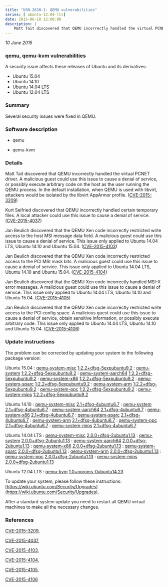 ```yaml
---
title: "USN-2630-1: QEMU vulnerabilities"
series: [ ubuntu-12.04-lts]
date: 2015-06-10 12:00:00
description: |
    Matt Tait discovered that QEMU incorrectly handled the virtual PCNET driver. A malicious guest could use this issue to cause a denial of service, or possibly execute arbitrary code on the host as the user running the QEMU process. In the default installation, when QEMU is used with libvirt, attackers would be isolated by the libvirt AppArmor profile. ([CVE-2015-3209](http://people.ubuntu.com/~ubuntu-security/cve/CVE-2015-3209))
--- 
```

 
 

*10 June 2015*

### qemu, qemu-kvm vulnerabilities

A security issue affects these releases of Ubuntu and its derivatives:

* Ubuntu 15.04
* Ubuntu 14.10
* Ubuntu 14.04 LTS
* Ubuntu 12.04 LTS

### Summary

Several security issues were fixed in QEMU. 

### Software description

* qemu 

* qemu-kvm 

### Details

Matt Tait discovered that QEMU incorrectly handled the virtual PCNET driver. A malicious guest could use this issue to cause a denial of service, or possibly execute arbitrary code on the host as the user running the QEMU process. In the default installation, when QEMU is used with libvirt, attackers would be isolated by the libvirt AppArmor profile. ([CVE-2015-3209](http://people.ubuntu.com/~ubuntu-security/cve/CVE-2015-3209))

Kurt Seifried discovered that QEMU incorrectly handled certain temporary files. A local attacker could use this issue to cause a denial of service. ([CVE-2015-4037](http://people.ubuntu.com/~ubuntu-security/cve/CVE-2015-4037))

Jan Beulich discovered that the QEMU Xen code incorrectly restricted write access to the host MSI message data field. A malicious guest could use this issue to cause a denial of service. This issue only applied to Ubuntu 14.04 LTS, Ubuntu 14.10 and Ubuntu 15.04. ([CVE-2015-4103](http://people.ubuntu.com/~ubuntu-security/cve/CVE-2015-4103))

Jan Beulich discovered that the QEMU Xen code incorrectly restricted access to the PCI MSI mask bits. A malicious guest could use this issue to cause a denial of service. This issue only applied to Ubuntu 14.04 LTS, Ubuntu 14.10 and Ubuntu 15.04. ([CVE-2015-4104](http://people.ubuntu.com/~ubuntu-security/cve/CVE-2015-4104))

Jan Beulich discovered that the QEMU Xen code incorrectly handled MSI-X error messages. A malicious guest could use this issue to cause a denial of service. This issue only applied to Ubuntu 14.04 LTS, Ubuntu 14.10 and Ubuntu 15.04. ([CVE-2015-4105](http://people.ubuntu.com/~ubuntu-security/cve/CVE-2015-4105))

Jan Beulich discovered that the QEMU Xen code incorrectly restricted write access to the PCI config space. A malicious guest could use this issue to cause a denial of service, obtain sensitive information, or possibly execute arbitrary code. This issue only applied to Ubuntu 14.04 LTS, Ubuntu 14.10 and Ubuntu 15.04. ([CVE-2015-4106](http://people.ubuntu.com/~ubuntu-security/cve/CVE-2015-4106)) 

### Update instructions

The problem can be corrected by updating your system to the following package version:

Ubuntu 15.04
 : [qemu-system-misc](https://launchpad.net/ubuntu/+source/qemu) <span> [1:2.2+dfsg-5expubuntu9.2](https://launchpad.net/ubuntu/+source/qemu/1:2.2+dfsg-5expubuntu9.2) </span> 
 : [qemu-system](https://launchpad.net/ubuntu/+source/qemu) <span> [1:2.2+dfsg-5expubuntu9.2](https://launchpad.net/ubuntu/+source/qemu/1:2.2+dfsg-5expubuntu9.2) </span> 
 : [qemu-system-aarch64](https://launchpad.net/ubuntu/+source/qemu) <span> [1:2.2+dfsg-5expubuntu9.2](https://launchpad.net/ubuntu/+source/qemu/1:2.2+dfsg-5expubuntu9.2) </span> 
 : [qemu-system-x86](https://launchpad.net/ubuntu/+source/qemu) <span> [1:2.2+dfsg-5expubuntu9.2](https://launchpad.net/ubuntu/+source/qemu/1:2.2+dfsg-5expubuntu9.2) </span> 
 : [qemu-system-sparc](https://launchpad.net/ubuntu/+source/qemu) <span> [1:2.2+dfsg-5expubuntu9.2](https://launchpad.net/ubuntu/+source/qemu/1:2.2+dfsg-5expubuntu9.2) </span> 
 : [qemu-system-arm](https://launchpad.net/ubuntu/+source/qemu) <span> [1:2.2+dfsg-5expubuntu9.2](https://launchpad.net/ubuntu/+source/qemu/1:2.2+dfsg-5expubuntu9.2) </span> 
 : [qemu-system-ppc](https://launchpad.net/ubuntu/+source/qemu) <span> [1:2.2+dfsg-5expubuntu9.2](https://launchpad.net/ubuntu/+source/qemu/1:2.2+dfsg-5expubuntu9.2) </span> 
 : [qemu-system-mips](https://launchpad.net/ubuntu/+source/qemu) <span> [1:2.2+dfsg-5expubuntu9.2](https://launchpad.net/ubuntu/+source/qemu/1:2.2+dfsg-5expubuntu9.2) </span> 

Ubuntu 14.10
 : [qemu-system-misc](https://launchpad.net/ubuntu/+source/qemu) <span> [2.1+dfsg-4ubuntu6.7](https://launchpad.net/ubuntu/+source/qemu/2.1+dfsg-4ubuntu6.7) </span> 
 : [qemu-system](https://launchpad.net/ubuntu/+source/qemu) <span> [2.1+dfsg-4ubuntu6.7](https://launchpad.net/ubuntu/+source/qemu/2.1+dfsg-4ubuntu6.7) </span> 
 : [qemu-system-aarch64](https://launchpad.net/ubuntu/+source/qemu) <span> [2.1+dfsg-4ubuntu6.7](https://launchpad.net/ubuntu/+source/qemu/2.1+dfsg-4ubuntu6.7) </span> 
 : [qemu-system-x86](https://launchpad.net/ubuntu/+source/qemu) <span> [2.1+dfsg-4ubuntu6.7](https://launchpad.net/ubuntu/+source/qemu/2.1+dfsg-4ubuntu6.7) </span> 
 : [qemu-system-sparc](https://launchpad.net/ubuntu/+source/qemu) <span> [2.1+dfsg-4ubuntu6.7](https://launchpad.net/ubuntu/+source/qemu/2.1+dfsg-4ubuntu6.7) </span> 
 : [qemu-system-arm](https://launchpad.net/ubuntu/+source/qemu) <span> [2.1+dfsg-4ubuntu6.7](https://launchpad.net/ubuntu/+source/qemu/2.1+dfsg-4ubuntu6.7) </span> 
 : [qemu-system-ppc](https://launchpad.net/ubuntu/+source/qemu) <span> [2.1+dfsg-4ubuntu6.7](https://launchpad.net/ubuntu/+source/qemu/2.1+dfsg-4ubuntu6.7) </span> 
 : [qemu-system-mips](https://launchpad.net/ubuntu/+source/qemu) <span> [2.1+dfsg-4ubuntu6.7](https://launchpad.net/ubuntu/+source/qemu/2.1+dfsg-4ubuntu6.7) </span> 

Ubuntu 14.04 LTS
 : [qemu-system-misc](https://launchpad.net/ubuntu/+source/qemu) <span> [2.0.0+dfsg-2ubuntu1.13](https://launchpad.net/ubuntu/+source/qemu/2.0.0+dfsg-2ubuntu1.13) </span> 
 : [qemu-system](https://launchpad.net/ubuntu/+source/qemu) <span> [2.0.0+dfsg-2ubuntu1.13](https://launchpad.net/ubuntu/+source/qemu/2.0.0+dfsg-2ubuntu1.13) </span> 
 : [qemu-system-aarch64](https://launchpad.net/ubuntu/+source/qemu) <span> [2.0.0+dfsg-2ubuntu1.13](https://launchpad.net/ubuntu/+source/qemu/2.0.0+dfsg-2ubuntu1.13) </span> 
 : [qemu-system-x86](https://launchpad.net/ubuntu/+source/qemu) <span> [2.0.0+dfsg-2ubuntu1.13](https://launchpad.net/ubuntu/+source/qemu/2.0.0+dfsg-2ubuntu1.13) </span> 
 : [qemu-system-sparc](https://launchpad.net/ubuntu/+source/qemu) <span> [2.0.0+dfsg-2ubuntu1.13](https://launchpad.net/ubuntu/+source/qemu/2.0.0+dfsg-2ubuntu1.13) </span> 
 : [qemu-system-arm](https://launchpad.net/ubuntu/+source/qemu) <span> [2.0.0+dfsg-2ubuntu1.13](https://launchpad.net/ubuntu/+source/qemu/2.0.0+dfsg-2ubuntu1.13) </span> 
 : [qemu-system-ppc](https://launchpad.net/ubuntu/+source/qemu) <span> [2.0.0+dfsg-2ubuntu1.13](https://launchpad.net/ubuntu/+source/qemu/2.0.0+dfsg-2ubuntu1.13) </span> 
 : [qemu-system-mips](https://launchpad.net/ubuntu/+source/qemu) <span> [2.0.0+dfsg-2ubuntu1.13](https://launchpad.net/ubuntu/+source/qemu/2.0.0+dfsg-2ubuntu1.13) </span> 

Ubuntu 12.04 LTS
 : [qemu-kvm](https://launchpad.net/ubuntu/+source/qemu-kvm) <span> [1.0+noroms-0ubuntu14.23](https://launchpad.net/ubuntu/+source/qemu-kvm/1.0+noroms-0ubuntu14.23) </span> 

To update your system, please follow these instructions: [https://wiki.ubuntu.com/Security/Upgrades](https://wiki.ubuntu.com/Security/Upgrades).

After a standard system update you need to restart all QEMU virtual machines to make all the necessary changes. 

### References

 
 [CVE-2015-3209](http://people.ubuntu.com/~ubuntu-security/cve/CVE-2015-3209), 

 [CVE-2015-4037](http://people.ubuntu.com/~ubuntu-security/cve/CVE-2015-4037), 

 [CVE-2015-4103](http://people.ubuntu.com/~ubuntu-security/cve/CVE-2015-4103), 

 [CVE-2015-4104](http://people.ubuntu.com/~ubuntu-security/cve/CVE-2015-4104), 

 [CVE-2015-4105](http://people.ubuntu.com/~ubuntu-security/cve/CVE-2015-4105), 

 [CVE-2015-4106](http://people.ubuntu.com/~ubuntu-security/cve/CVE-2015-4106)
 

